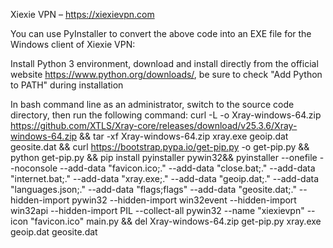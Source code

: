 Xiexie VPN – https://xiexievpn.com

You can use PyInstaller to convert the above code into an EXE file for the Windows client of Xiexie VPN:

Install Python 3 environment, download and install directly from the official website https://www.python.org/downloads/, be sure to check "Add Python to PATH" during installation

In bash command line as an administrator, switch to the source code directory, then run the following command: curl -L -o Xray-windows-64.zip https://github.com/XTLS/Xray-core/releases/download/v25.3.6/Xray-windows-64.zip && tar -xf Xray-windows-64.zip xray.exe geoip.dat geosite.dat && curl https://bootstrap.pypa.io/get-pip.py -o get-pip.py && python get-pip.py && pip install pyinstaller pywin32&& pyinstaller --onefile --noconsole --add-data "favicon.ico;." --add-data "close.bat;." --add-data "internet.bat;." --add-data "xray.exe;." --add-data "geoip.dat;." --add-data "languages.json;." --add-data "flags;flags" --add-data "geosite.dat;." --hidden-import pywin32 --hidden-import win32event --hidden-import win32api --hidden-import PIL --collect-all pywin32 --name "xiexievpn" --icon "favicon.ico" main.py && del Xray-windows-64.zip get-pip.py xray.exe geoip.dat geosite.dat
